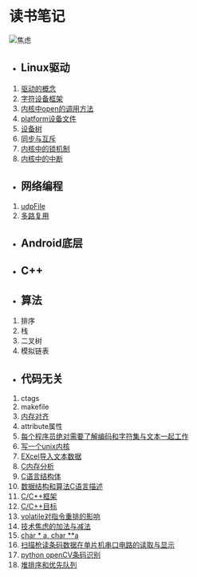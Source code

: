 # 读书笔记
 
![焦虑](https://github.com/money89757/Linux-Book/blob/master/picture/heart.JPG)

* ## Linux驱动   
1. [驱动的概念](https://github.com/money89757/Linux-Book/blob/master/Device%20driver/driver%20day1.md) 
2. [字符设备框架](https://github.com/money89757/Linux-Book/blob/master/Device%20driver/driver%20day2.md)
3. [内核中open的调用方法](https://github.com/money89757/Linux-Book/blob/master/Device%20driver/driver%20day3.md) 
4. [platform设备文件](https://github.com/money89757/Linux-Book/blob/master/Device%20driver/driver%20day4.md)
5. [设备树](https://github.com/money89757/Linux-Book/blob/master/Device%20driver/driver%20day5.md)
6. [同步与互斥](https://github.com/money89757/Linux-Book/blob/master/Device%20driver/driver%20day7.md)
7. [内核中的锁机制](https://github.com/money89757/Linux-Book/blob/master/Device%20driver/driver%20day6.md)
8. [内核中的中断](https://github.com/money89757/Linux-Book/blob/master/Device%20driver/driver%20day8.md)

* ## 网络编程
1. [udpFile](https://github.com/money89757/Linux-Book/tree/master/%E7%BD%91%E7%BB%9C%E7%BC%96%E7%A8%8B/udpFile/udpFile)
2. [多路复用](https://github.com/money89757/Linux-Book/tree/master/%E7%BD%91%E7%BB%9C%E7%BC%96%E7%A8%8B/udpFile/%E5%A4%9A%E8%B7%AF%E5%A4%8D%E7%94%A8)

* ## Android底层

* ## C++

* ## 算法
1. 排序
2. 栈
3. 二叉树
4. 模拟链表

* ## 代码无关
1. ctags
2. makefile
3. [内存对齐](https://github.com/money89757/Linux-Book/blob/master/%E4%BB%A3%E7%A0%81%E6%97%A0%E5%85%B3/%E5%86%85%E5%AD%98%E5%AF%B9%E9%BD%90.md)
4. attribute属性
5. [每个程序员绝对需要了解编码和字符集与文本一起工作](http://kunststube.net/encoding/)
6. [写一个unix内核](https://indradhanush.github.io/blog/writing-a-unix-shell-part-1/)
7. [EXcel导入文本数据](http://blog.163.com/sunlongfei0218@126/blog/static/976953332011740723915/)
8. [C内存分析](http://marek.vavrusa.com/c/memory/2015/02/20/memory)
9. [C语言结构体](http://blog.jobbole.com/57822/)
10. [数据结构和算法C语言描述](http://www.luocong.com/dsaanotes/index-Z-H-1.htm#node_toc_start)
11. [C/C++框架](http://www.jianshu.com/p/37dcc830abc2)
12. [C/C++目标](http://blog.csdn.net/langeldep/article/details/6293655)
13. [volatile对指令重排的影响](https://mp.weixin.qq.com/s?__biz=MzI1MTIzMzI2MA==&mid=2650562071&idx=1&sn=f38957e70329e14a994ee53c96751331&chksm=f1fee894c68961827a883c365a1d3646ff8b3b7267dc97cacd93ca265375d52e2a08c4d6806a&scene=0#rd)
14. [技术焦虑的加法与减法](https://mp.weixin.qq.com/s?__biz=MjM5MjAwODM4MA==&mid=2650692192&idx=1&sn=f81535eb3e30730d6a9aff6d230f8036&chksm=bea62bb389d1a2a5e488341ed4213fae0f1046b0eabd6c47d0bf2494a96efbfff0f2aa50d9e4&scene=0#rd)
15. [char * a, char **a](http://blog.163.com/digoal@126/blog/static/163877040201271195312138/)
16. [扫描枪读条码数据在单片机串口电路的读取与显示](http://blog.csdn.net/guomutian911/article/details/23925585)
17. [python openCV条码识别](https://mp.weixin.qq.com/s/epPB4gHd5X4K3abrzJAGEw)
18. [堆排序和优先队列](https://mp.weixin.qq.com/s?__biz=MzI1MTIzMzI2MA==&mid=2650562293&idx=1&sn=97fefe1225b2aea281f3df065c04e447&chksm=f1fee876c6896160552a71f3fae9e5705655b86a99e66b63071533bef582122e151771df4d04&mpshare=1&scene=1&srcid=0128wSJpUiiIUCSlPPNw3qz6#rd)
